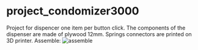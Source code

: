 # project_condomizer3000

Project for dispencer one item per button click. The components of the dispenser are made of plywood 12mm. Springs connectors are printed on 3D printer.
Assemble:
![assemble](images/project_condomizer3000.png)
